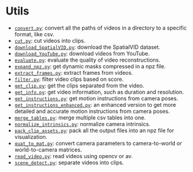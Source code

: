# Utils

- [`convert.py`](convert.py): convert all the paths of videos in a directory to a specific format, like csv.
- [`cut.py`](cut.py): cut videos into clips.
- [`download_SpatialVID.py`](download_SpatialVID.py): download the SpatialVID dataset.
- [`download_YouTube.py`](download_YouTube.py): download videos from YouTube.
- [`evaluate.py`](evaluate.py): evaluate the quality of video reconstructions.
- [`expand_npz.py`](expand_npz.py): get dynamic masks compressed in a npz file.
- [`extract_frames.py`](extract_frames.py): extract frames from videos.
- [`filter.py`](filter.py): filter video clips based on score.
- [`get_clip.py`](get_clip.py): get the clips separated from the video.
- [`get_info.py`](get_info.py): get video information, such as duration and resolution.
- [`get_instructions.py`](get_instructions.py): get motion instructions from camera poses.
- [`get_instructions_enhanced.py`](get_instructions_enhanced.py): an enhanced version to get more detailed and accurate motion instructions from camera poses.
- [`merge_tables.py`](merge_tables.py): merge multiple csv tables into one.
- [`normalize_intrinsics.py`](normalize_intrinsics.py): normalize camera intrinsics.
- [`pack_clip_assets.py`](pack_clip_assets.py): pack all the output files into an npz file for visualization.
- [`quat_to_mat.py`](quat_to_mat.py): convert camera parameters to camera-to-world or world-to-camera matrices.
- [`read_video.py`](read_video.py): read videos using opencv or av.
- [`scene_detect.py`](scene_detect.py): separate videos into clips.
